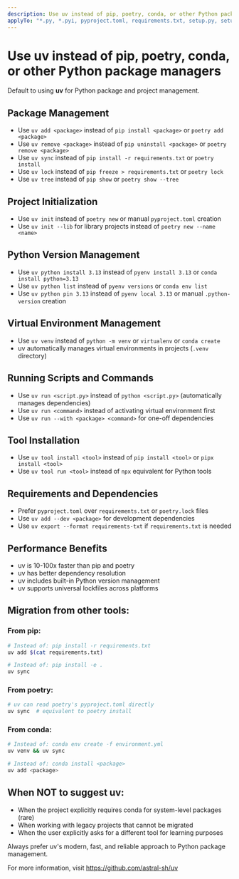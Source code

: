 ```yaml
---
description: Use uv instead of pip, poetry, conda, or other Python package managers.
applyTo: "*.py, *.pyi, pyproject.toml, requirements.txt, setup.py, setup.cfg, uv.lock"
---
```


# Use uv instead of pip, poetry, conda, or other Python package managers

Default to using **uv** for Python package and project management.

## Package Management
- Use `uv add <package>` instead of `pip install <package>` or `poetry add <package>`
- Use `uv remove <package>` instead of `pip uninstall <package>` or `poetry remove <package>`
- Use `uv sync` instead of `pip install -r requirements.txt` or `poetry install`
- Use `uv lock` instead of `pip freeze > requirements.txt` or `poetry lock`
- Use `uv tree` instead of `pip show` or `poetry show --tree`

## Project Initialization
- Use `uv init` instead of `poetry new` or manual `pyproject.toml` creation
- Use `uv init --lib` for library projects instead of `poetry new --name <name>`

## Python Version Management
- Use `uv python install 3.13` instead of `pyenv install 3.13` or `conda install python=3.13`
- Use `uv python list` instead of `pyenv versions` or `conda env list`
- Use `uv python pin 3.13` instead of `pyenv local 3.13` or manual `.python-version` creation

## Virtual Environment Management
- Use `uv venv` instead of `python -m venv` or `virtualenv` or `conda create`
- uv automatically manages virtual environments in projects (`.venv` directory)

## Running Scripts and Commands
- Use `uv run <script.py>` instead of `python <script.py>` (automatically manages dependencies)
- Use `uv run <command>` instead of activating virtual environment first
- Use `uv run --with <package> <command>` for one-off dependencies

## Tool Installation
- Use `uv tool install <tool>` instead of `pip install <tool>` or `pipx install <tool>`
- Use `uv tool run <tool>` instead of `npx` equivalent for Python tools

## Requirements and Dependencies
- Prefer `pyproject.toml` over `requirements.txt` or `poetry.lock` files
- Use `uv add --dev <package>` for development dependencies
- Use `uv export --format requirements-txt` if `requirements.txt` is needed

## Performance Benefits
- uv is 10-100x faster than pip and poetry
- uv has better dependency resolution
- uv includes built-in Python version management
- uv supports universal lockfiles across platforms

## Migration from other tools:

### From pip:
```bash
# Instead of: pip install -r requirements.txt
uv add $(cat requirements.txt)

# Instead of: pip install -e .
uv sync
```

### From poetry:
```bash
# uv can read poetry's pyproject.toml directly
uv sync  # equivalent to poetry install
```

### From conda:
```bash
# Instead of: conda env create -f environment.yml
uv venv && uv sync

# Instead of: conda install <package>
uv add <package>
```

## When NOT to suggest uv:
- When the project explicitly requires conda for system-level packages (rare)
- When working with legacy projects that cannot be migrated
- When the user explicitly asks for a different tool for learning purposes

Always prefer uv's modern, fast, and reliable approach to Python package management.

For more information, visit https://github.com/astral-sh/uv
